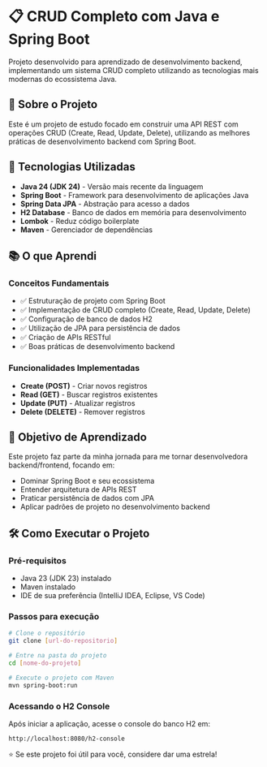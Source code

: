 # 📋 CRUD Completo com Java e Spring Boot

Projeto desenvolvido para aprendizado de desenvolvimento backend, implementando um sistema CRUD completo utilizando as tecnologias mais modernas do ecossistema Java.

## 🚀 Sobre o Projeto

Este é um projeto de estudo focado em construir uma API REST com operações CRUD (Create, Read, Update, Delete), utilizando as melhores práticas de desenvolvimento backend com Spring Boot.

## 🔧 Tecnologias Utilizadas

- **Java 24 (JDK 24)** - Versão mais recente da linguagem
- **Spring Boot** - Framework para desenvolvimento de aplicações Java
- **Spring Data JPA** - Abstração para acesso a dados
- **H2 Database** - Banco de dados em memória para desenvolvimento
- **Lombok** - Reduz código boilerplate
- **Maven** - Gerenciador de dependências

## 📚 O que Aprendi

### Conceitos Fundamentais
- ✅ Estruturação de projeto com Spring Boot
- ✅ Implementação de CRUD completo (Create, Read, Update, Delete)
- ✅ Configuração de banco de dados H2
- ✅ Utilização de JPA para persistência de dados
- ✅ Criação de APIs RESTful
- ✅ Boas práticas de desenvolvimento backend

### Funcionalidades Implementadas
- **Create (POST)** - Criar novos registros
- **Read (GET)** - Buscar registros existentes
- **Update (PUT)** - Atualizar registros
- **Delete (DELETE)** - Remover registros

## 🎯 Objetivo de Aprendizado

Este projeto faz parte da minha jornada para me tornar desenvolvedora backend/frontend, focando em:
- Dominar Spring Boot e seu ecossistema
- Entender arquitetura de APIs REST
- Praticar persistência de dados com JPA
- Aplicar padrões de projeto no desenvolvimento backend

## 🛠️ Como Executar o Projeto

### Pré-requisitos
- Java 23 (JDK 23) instalado
- Maven instalado
- IDE de sua preferência (IntelliJ IDEA, Eclipse, VS Code)

### Passos para execução
```bash
# Clone o repositório
git clone [url-do-repositorio]

# Entre na pasta do projeto
cd [nome-do-projeto]

# Execute o projeto com Maven
mvn spring-boot:run
```

### Acessando o H2 Console
Após iniciar a aplicação, acesse o console do banco H2 em:
```
http://localhost:8080/h2-console
```

⭐ Se este projeto foi útil para você, considere dar uma estrela!

